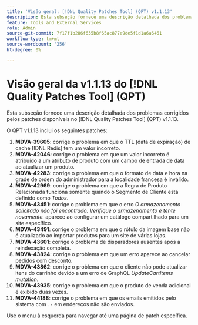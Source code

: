 ```yaml
---
title: 'Visão geral: [!DNL Quality Patches Tool] (QPT) v1.1.13'
description: Esta subseção fornece uma descrição detalhada dos problemas corrigidos pelos patches disponíveis no [!DNL Quality Patches Tool] (QPT) v1.1.13.
feature: Tools and External Services
role: Admin
source-git-commit: 7f17f1b286f635b8f65ac877e9de5f1d1a6a6461
workflow-type: tm+mt
source-wordcount: '256'
ht-degree: 0%

---
```


# Visão geral da v1.1.13 do [!DNL Quality Patches Tool] (QPT)

Esta subseção fornece uma descrição detalhada dos problemas corrigidos pelos patches disponíveis no [!DNL Quality Patches Tool] (QPT) v1.1.13.

O QPT v1.1.13 inclui os seguintes patches:

1. **MDVA-39605**: corrige o problema em que o TTL (data de expiração) de cache [!DNL Redis] tem um valor incorreto.
1. **MDVA-42046**: corrige o problema em que um valor incorreto é atribuído a um atributo de produto com um campo de entrada de data ao atualizar um produto.
1. **MDVA-42283**: corrige o problema em que o formato de data e hora na grade de ordem do administrador para a localidade francesa é inválido.
1. **MDVA-42969**: corrige o problema em que a Regra de Produto Relacionada funciona somente quando o Segmento de Cliente está definido como *Todos*.
1. **MDVA-43451**: corrige o problema em que o erro *O armazenamento solicitado não foi encontrado. Verifique o armazenamento e tente novamente.* aparece ao configurar um catálogo compartilhado para um site específico.
1. **MDVA-43491**: corrige o problema em que o rótulo da imagem base não é atualizado ao importar produtos para um site de várias lojas.
1. **MDVA-43601**: corrige o problema de disparadores ausentes após a reindexação completa.
1. **MDVA-43824**: corrige o problema em que um erro aparece ao cancelar pedidos com desconto.
1. **MDVA-43862**: corrige o problema em que o cliente não pode atualizar itens do carrinho devido a um erro de GraphQL *UpdateCartItems mutation*.
1. **MDVA-43935**: corrige o problema em que o produto de venda adicional é exibido duas vezes.
1. **MDVA-44188**: corrige o problema em que os emails emitidos pelo sistema com `.-` em endereços não são enviados.

Use o menu à esquerda para navegar até uma página de patch específica.
